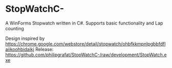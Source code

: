 # StopWatchC-
A WinForms Stopwatch written in C#. Supports basic functionality and Lap counting

Design inspired by https://chrome.google.com/webstore/detail/stopwatch/ohbfkkmpnlpgbbfdflaiikoohbidaikj
Release: https://github.com/philipgrafat/StopWatchC-/raw/development/StopWatch.exe
